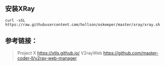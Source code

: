 ## 安装XRay

```shell
curl -sSL https://raw.githubusercontent.com/hollson/oskeeper/master/xray/xray.sh|bash
```


## 参考链接：

> Project X  https://xtls.github.io/
> V2rayWeb https://github.com/master-coder-ll/v2ray-web-manager

